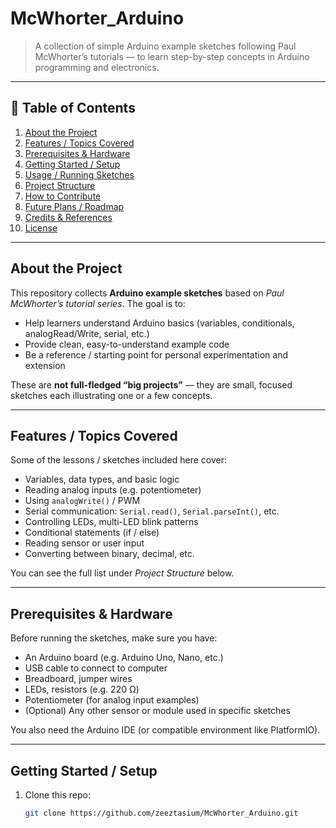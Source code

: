 # McWhorter_Arduino

> A collection of simple Arduino example sketches following Paul McWhorter’s tutorials — to learn step-by-step concepts in Arduino programming and electronics.

---

## 📖 Table of Contents

1. [About the Project](#about-the-project)  
2. [Features / Topics Covered](#features–topics-covered)  
3. [Prerequisites & Hardware](#prerequisites--hardware)  
4. [Getting Started / Setup](#getting-started--setup)  
5. [Usage / Running Sketches](#usage--running-sketches)  
6. [Project Structure](#project-structure)  
7. [How to Contribute](#how-to-contribute)  
8. [Future Plans / Roadmap](#future-plans--roadmap)  
9. [Credits & References](#credits--references)  
10. [License](#license)  

---

## About the Project

This repository collects **Arduino example sketches** based on *Paul McWhorter’s tutorial series*. The goal is to:

- Help learners understand Arduino basics (variables, conditionals, analogRead/Write, serial, etc.)
- Provide clean, easy-to-understand example code
- Be a reference / starting point for personal experimentation and extension

These are **not full-fledged “big projects”** — they are small, focused sketches each illustrating one or a few concepts.

---

## Features / Topics Covered

Some of the lessons / sketches included here cover:

- Variables, data types, and basic logic  
- Reading analog inputs (e.g. potentiometer)  
- Using `analogWrite()` / PWM  
- Serial communication: `Serial.read()`, `Serial.parseInt()`, etc.  
- Controlling LEDs, multi-LED blink patterns  
- Conditional statements (if / else)  
- Reading sensor or user input  
- Converting between binary, decimal, etc.

You can see the full list under *Project Structure* below.

---

## Prerequisites & Hardware

Before running the sketches, make sure you have:

- An Arduino board (e.g. Arduino Uno, Nano, etc.)  
- USB cable to connect to computer  
- Breadboard, jumper wires  
- LEDs, resistors (e.g. 220 Ω)  
- Potentiometer (for analog input examples)  
- (Optional) Any other sensor or module used in specific sketches  

You also need the Arduino IDE (or compatible environment like PlatformIO).

---

## Getting Started / Setup

1. Clone this repo:

   ```bash
   git clone https://github.com/zeeztasium/McWhorter_Arduino.git
